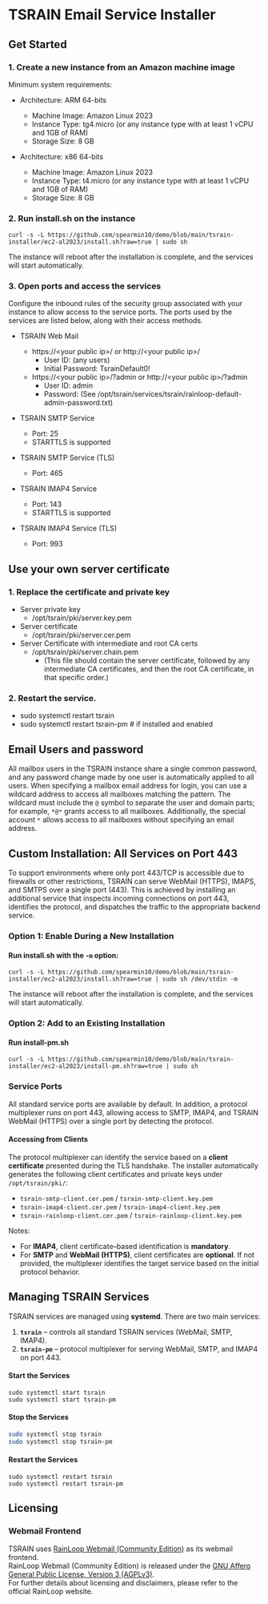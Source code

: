 TSRAIN Email Service Installer
===========

Get Started
----------

### 1. Create a new instance from an Amazon machine image
Minimum system requirements:
 - Architecture: ARM 64-bits
   - Machine Image: Amazon Linux 2023
   - Instance Type: tg4.micro (or any instance type with at least 1 vCPU and 1GB of RAM)
   - Storage Size: 8 GB

 - Architecture: x86 64-bits
   - Machine Image: Amazon Linux 2023
   - Instance Type: t4.micro (or any instance type with at least 1 vCPU and 1GB of RAM)
   - Storage Size: 8 GB

### 2. Run install.sh on the instance

```
curl -s -L https://github.com/spearmin10/demo/blob/main/tsrain-installer/ec2-al2023/install.sh?raw=true | sudo sh
```

The instance will reboot after the installation is complete, and the services will start automatically.

### 3. Open ports and access the services

Configure the inbound rules of the security group associated with your instance to allow access to the service ports. The ports used by the services are listed below, along with their access methods.

- TSRAIN Web Mail
  - https://&lt;your public ip&gt;/ or http://&lt;your public ip&gt;/
    - User ID: (any users)
    - Initial Password: TsrainDefault0!
  - https://&lt;your public ip&gt;/?admin or http://&lt;your public ip&gt;/?admin
    - User ID: admin
    - Password: (See /opt/tsrain/services/tsrain/rainloop-default-admin-password.txt)

- TSRAIN SMTP Service
  - Port: 25
  - STARTTLS is supported

- TSRAIN SMTP Service (TLS)
  - Port: 465

- TSRAIN IMAP4 Service
  - Port: 143
  - STARTTLS is supported

- TSRAIN IMAP4 Service (TLS)
  - Port: 993


Use your own server certificate
----------
### 1. Replace the certificate and private key
  - Server private key
    - /opt/tsrain/pki/server.key.pem
  - Server certificate
    - /opt/tsrain/pki/server.cer.pem
  - Server Certificate with intermediate and root CA certs
    - /opt/tsrain/pki/server.chain.pem
      - (This file should contain the server certificate, followed by any intermediate CA certificates, and then the root CA certificate, in that specific order.)

### 2. Restart the service.
  - sudo systemctl restart tsrain
  - sudo systemctl restart tsrain-pm   # if installed and enabled


Email Users and password
----------
All mailbox users in the TSRAIN instance share a single common password, and any password change made by one user is automatically applied to all users. When specifying a mailbox email address for login, you can use a wildcard address to access all mailboxes matching the pattern. The wildcard must include the `@` symbol to separate the user and domain parts; for example, `*@*` grants access to all mailboxes. Additionally, the special account `*` allows access to all mailboxes without specifying an email address.

Custom Installation: All Services on Port 443
----------
To support environments where only port 443/TCP is accessible due to firewalls or other restrictions, TSRAIN can serve WebMail (HTTPS), IMAPS, and SMTPS over a single port (443).
This is achieved by installing an additional service that inspects incoming connections on port 443, identifies the protocol, and dispatches the traffic to the appropriate backend service.

### Option 1: Enable During a New Installation
#### Run install.sh with the `-m` option:
```
curl -s -L https://github.com/spearmin10/demo/blob/main/tsrain-installer/ec2-al2023/install.sh?raw=true | sudo sh /dev/stdin -m
```

The instance will reboot after the installation is complete, and the services will start automatically.

### Option 2: Add to an Existing Installation
#### Run install-pm.sh
```
curl -s -L https://github.com/spearmin10/demo/blob/main/tsrain-installer/ec2-al2023/install-pm.sh?raw=true | sudo sh
```

### Service Ports

All standard service ports are available by default.
In addition, a protocol multiplexer runs on port 443, allowing access to SMTP, IMAP4, and TSRAIN WebMail (HTTPS) over a single port by detecting the protocol.

#### Accessing from Clients
The protocol multiplexer can identify the service based on a **client certificate** presented during the TLS handshake.
The installer automatically generates the following client certificates and private keys under `/opt/tsrain/pki/`:

* `tsrain-smtp-client.cer.pem` / `tsrain-smtp-client.key.pem`
* `tsrain-imap4-client.cer.pem` / `tsrain-imap4-client.key.pem`
* `tsrain-rainloop-client.cer.pem` / `tsrain-rainloop-client.key.pem`

Notes:
* For **IMAP4**, client certificate–based identification is **mandatory**.
* For **SMTP** and **WebMail (HTTPS)**, client certificates are **optional**. If not provided, the multiplexer identifies the target service based on the initial protocol behavior.

Managing TSRAIN Services
----------
TSRAIN services are managed using **systemd**.
There are two main services:

1. **`tsrain`** – controls all standard TSRAIN services (WebMail, SMTP, IMAP4).
2. **`tsrain-pm`** – protocol multiplexer for serving WebMail, SMTP, and IMAP4 on port 443.

#### Start the Services
```
sudo systemctl start tsrain
sudo systemctl start tsrain-pm
```

#### Stop the Services

```bash
sudo systemctl stop tsrain
sudo systemctl stop tsrain-pm
```

#### Restart the Services
```
sudo systemctl restart tsrain
sudo systemctl restart tsrain-pm
```

Licensing
----------
### Webmail Frontend
TSRAIN uses [RainLoop Webmail (Community Edition)](https://www.rainloop.net/) as its webmail frontend.  
RainLoop Webmail (Community Edition) is released under the [GNU Affero General Public License, Version 3 (AGPLv3)](http://www.gnu.org/licenses/agpl-3.0.html).  
For further details about licensing and disclaimers, please refer to the official RainLoop website.




